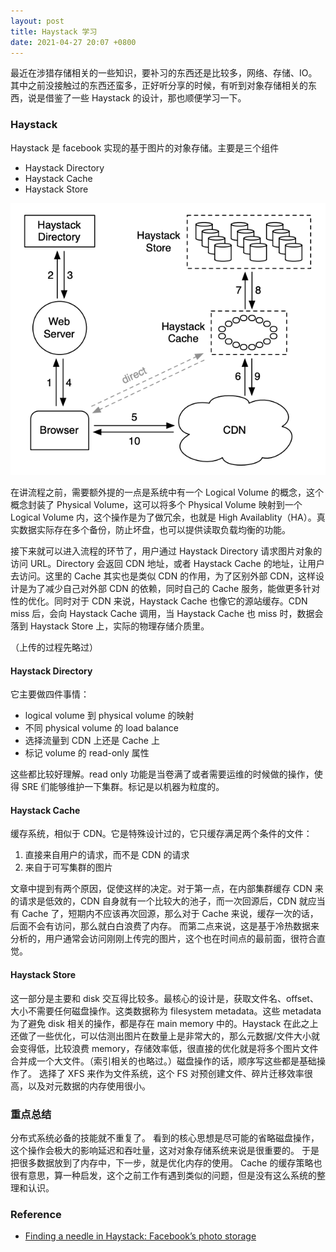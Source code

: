 ```yaml
---
layout: post
title: Haystack 学习
date: 2021-04-27 20:07 +0800
---
```

最近在涉猎存储相关的一些知识，要补习的东西还是比较多，网络、存储、IO。其中之前没接触过的东西还蛮多，正好听分享的时候，有听到对象存储相关的东西，说是借鉴了一些 Haystack 的设计，那也顺便学习一下。

<!--more-->

### Haystack
Haystack 是 facebook 实现的基于图片的对象存储。主要是三个组件
- Haystack Directory
- Haystack Cache
- Haystack Store

![Serving a photo](/assets/haystack/serving_a_photo.png)

在讲流程之前，需要额外提的一点是系统中有一个 Logical Volume 的概念，这个概念封装了 Physical Volume，这可以将多个 Physical Volume 映射到一个 Logical Volume 内，这个操作是为了做冗余，也就是 High Availablity（HA）。真实数据实际存在多个备份，防止坏盘，也可以提供读取负载均衡的功能。

接下来就可以进入流程的环节了，用户通过 Haystack Directory 请求图片对象的访问 URL。Directory 会返回 CDN 地址，或者 Haystack Cache 的地址，让用户去访问。这里的 Cache 其实也是类似 CDN 的作用，为了区别外部 CDN，这样设计是为了减少自己对外部 CDN 的依赖，同时自己的 Cache 服务，能做更多针对性的优化。同时对于 CDN 来说，Haystack Cache 也像它的源站缓存。CDN miss 后，会向 Haystack Cache 调用，当 Haystack Cache 也 miss 时，数据会落到 Haystack Store 上，实际的物理存储介质里。

（上传的过程先略过）

#### Haystack Directory
它主要做四件事情：
- logical volume 到 physical volume 的映射
- 不同 physical volume 的 load balance
- 选择流量到 CDN 上还是 Cache 上
- 标记 volume 的 read-only 属性

这些都比较好理解。read only 功能是当卷满了或者需要运维的时候做的操作，使得 SRE 们能够维护一下集群。标记是以机器为粒度的。

#### Haystack Cache
缓存系统，相似于 CDN。它是特殊设计过的，它只缓存满足两个条件的文件：
1. 直接来自用户的请求，而不是 CDN 的请求
2. 来自于可写集群的图片

文章中提到有两个原因，促使这样的决定。对于第一点，在内部集群缓存 CDN 来的请求是低效的，CDN 自身就有一个比较大的池子，而一次回源后，CDN 就应当有 Cache 了，短期内不应该再次回源，那么对于 Cache 来说，缓存一次的话，后面不会有访问，那么就白白浪费了内存。
而第二点来说，这是基于冷热数据来分析的，用户通常会访问刚刚上传完的图片，这个也在时间点的最前面，很符合直觉。


#### Haystack Store
这一部分是主要和 disk 交互得比较多。最核心的设计是，获取文件名、offset、大小不需要任何磁盘操作。这类数据称为 filesystem metadata。这些 metadata 为了避免 disk 相关的操作，都是存在 main memory 中的。Haystack 在此之上还做了一些优化，可以估测出图片在数量上是非常大的，那么元数据/文件大小就会变得低，比较浪费 memory，存储效率低，很直接的优化就是将多个图片文件合并成一个大文件。（索引相关的也略过。）磁盘操作的话，顺序写这些都是基础操作了。
选择了 XFS 来作为文件系统，这个 FS 对预创建文件、碎片迁移效率很高，以及对元数据的内存使用很小。

### 重点总结
分布式系统必备的技能就不重复了。
看到的核心思想是尽可能的省略磁盘操作，这个操作会极大的影响延迟和吞吐量，这对对象存储系统来说是很重要的。
于是把很多数据放到了内存中，下一步，就是优化内存的使用。
Cache 的缓存策略也很有意思，算一种启发，这个之前工作有遇到类似的问题，但是没有这么系统的整理和认识。


### Reference
- [Finding a needle in Haystack: Facebook’s photo storage](https://www.usenix.org/legacy/event/osdi10/tech/full_papers/Beaver.pdf)
